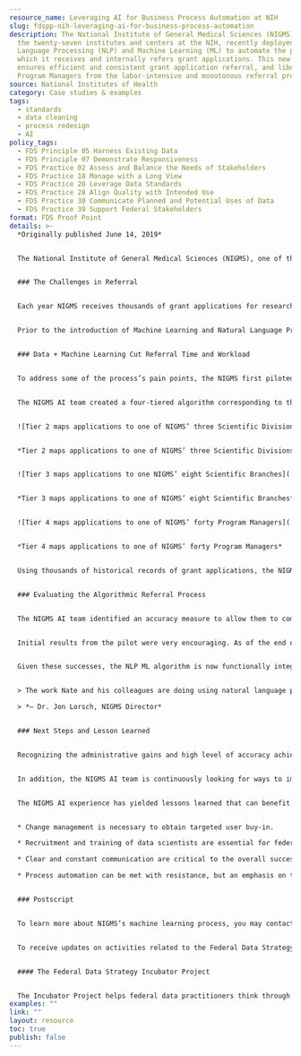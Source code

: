 ```yaml
---
resource_name: Leveraging AI for Business Process Automation at NIH
slug: fdspp-nih-leveraging-ai-for-business-process-automation
description: The National Institute of General Medical Sciences (NIGMS), one of
  the twenty-seven institutes and centers at the NIH, recently deployed Natural
  Language Processing (NLP) and Machine Learning (ML) to automate the process by
  which it receives and internally refers grant applications. This new approach
  ensures efficient and consistent grant application referral, and liberates
  Program Managers from the labor-intensive and monotonous referral process.
source: National Institutes of Health
category: Case studies & examples
tags:
  - standards
  - data cleaning
  - process redesign
  - AI
policy_tags:
  - FDS Principle 05 Harness Existing Data
  - FDS Principle 07 Demonstrate Responsiveness
  - FDS Practice 02 Assess and Balance the Needs of Stakeholders
  - FDS Practice 18 Manage with a Long View
  - FDS Practice 20 Leverage Data Standards
  - FDS Practice 28 Align Quality with Intended Use
  - FDS Practice 30 Communicate Planned and Potential Uses of Data
  - FDS Practice 39 Support Federal Stakeholders
format: FDS Proof Point
details: >-
  *Originally published June 14, 2019*


  The National Institute of General Medical Sciences (NIGMS), one of the twenty-seven institutes and centers at the NIH, recently deployed Natural Language Processing (NLP) and Machine Learning (ML) to automate the process by which it receives and internally refers grant applications. This new approach ensures efficient and consistent grant application referral, and liberates Program Managers from the labor-intensive and monotonous referral process. This allows them to focus more on high-value work.


  ### The Challenges in Referral


  Each year NIGMS receives thousands of grant applications for research programs that seek to advance an understanding of various biological processes and the role that such processes play in disease prevention, diagnosis, and treatment. Following receipt, each application is internally assigned to a Program Manager (PM), who is a subject matter expert (SME) in the area of research being proposed.


  Prior to the introduction of Machine Learning and Natural Language Processing, each of the NIGMS funding opportunity announcements (FOA) had various scientific points of contact (POCs) who were responsible for receiving and referring (i.e., assigning) the applications made to that FOA to the relevant organizational PMs. This referral of research grant applications is a laborious manual process that takes each POC an average of two to three weeks to complete due to competing, and at times overlapping, responsibilities. Moreover, it is critical that each POC doing the assignment has both institutional and scientific knowledge to determine the appropriate PM to manage the application. Gaining such knowledge entails a significant amount of training time to prepare each POC and PM. Even veteran POCs may occasionally need to spend additional time and effort in considering how to refer a given application.


  ### Data + Machine Learning Cut Referral Time and Workload


  To address some of the process’s pain points, the NIGMS first piloted a machine learning approach to the receipt and referral process in October of 2017. Dr. Nathan Moore, a mathematical statistician in the NIGMS Office of Program Planning, Analysis, and Evaluation, paired his expertise in data science with institutional knowledge from a working group of NIGMS staff to create an NLP ML algorithm capable of receiving and assigning an incoming grant application to the appropriate PMs within the NIGMS.


  The NIGMS AI team created a four-tiered algorithm corresponding to the NIGMS’ organizational structure, with each descending level (tier) more granular than the previous one. Tier 1 is the NIH Institute and Center level and determines if an application is relevant to the mission of NIGMS or not. Assuming an application is indeed relevant to the NIGMS mission, it is then referred to one of NIGMS’ three Scientific Divisions. Underlying these Divisions are eight Scientific Branches. Therefore, at the most granular level, each application is assigned to one of NIGMS’ Scientific Branches and specifically to a PM located therein.


  ![Tier 2 maps applications to one of NIGMS’ three Scientific Divisions](../../assets/media/2019-06-14-image001.jpg "Tier 2 maps applications to one of NIGMS’ three Scientific Divisions")


  *Tier 2 maps applications to one of NIGMS’ three Scientific Divisions*


  ![Tier 3 maps applications to one NIGMS’ eight Scientific Branches](../../assets/media/2019-06-14-image002.jpg "Tier 3 maps applications to one of NIGMS’ eight Scientific Branches")


  *Tier 3 maps applications to one of NIGMS’ eight Scientific Branches*


  ![Tier 4 maps applications to one of NIGMS’ forty Program Managers](../../assets/media/2019-06-14-image003.jpg "Tier 4 maps applications to one of NIGMS’ forty Program Managers")


  *Tier 4 maps applications to one of NIGMS’ forty Program Managers*


  Using thousands of historical records of grant applications, the NIGMS AI team trained the NLP ML algorithm. Written in R, an open source programming language frequently used in data science, the algorithm processed the text of each application and determined associations between the application text and referral choices. Over the course of a year, the algorithm was then tested and refined using a series of pilots for applications made to three different funding opportunities: K99 (Pathway to Independence Awards), R35 (Maximizing Investigators’ Research Awards), and R01 (Research Projects) which is NIH’s most popular grant mechanism.


  ### Evaluating the Algorithmic Referral Process


  The NIGMS AI team identified an accuracy measure to allow them to compare the manual or “human-executed” referral process to the accuracy of the algorithm’s output. Each time a referral is made, the receiving PM must either accept the application, indicating that its topic is indeed part of his/her scientific area, or forward the application to a PM having a more-relevant scientific area to the application in question. The record of these actions serves as an outcome variable or benchmark for judging whether a given classification or routing, at each tier, is correct or incorrect.


  Initial results from the pilot were very encouraging. As of the end of April 2019, the categorization algorithm has been used to automatically assign more than 2000 proposals through all 4 Tiers of the process. For the K99 FOA, the Tier 2 algorithm routed 92% of applications to the correct Scientific Division (i.e. only 8 percent of applications were manually forwarded to a different Division). For the R35 FOA, the Tier 3 algorithm routed 80 percent of the applications to the correct Scientific Branch. Finally, and following a good deal of refinement, the Tier 4 algorithm was capable of routing 84 percent of R01 applications to the correct PM, matching the accuracy rate that manual referrals routinely achieve.


  Given these successes, the NLP ML algorithm is now functionally integrated with existing NIGMS grant application web-based systems and is run nightly to process new applications. Thanks to this integration, the average referral time for an application has been cut from 2-3 weeks to less than one day. Automating the initial application referral process also provides more standardized results, ensuring that institutional knowledge of grant referrals is maintained regardless of staffing changes while simultaneously allowing human experts to focus more of their time on high value work.


  > The work Nate and his colleagues are doing using natural language processing and machine learning is amazing. It’s a great example of how taking the initiative to adapt cutting-edge technologies for our business processes can make government operations significantly more efficient and effective.  

  > *— Dr. Jon Lorsch, NIGMS Director*


  ### Next Steps and Lesson Learned


  Recognizing the administrative gains and high level of accuracy achieved from NLP ML algorithms, the NIGMS’ senior management team has decided to expand usage of this novel system to five major FOAs that cover about 80 percent of all NIGMS research applications requiring referral.


  In addition, the NIGMS AI team is continuously looking for ways to improve the algorithm’s assignment prediction accuracy. The team is planning, for instance, to allow the algorithm to determine the three most relevant PMs for each application submitted to the NIGMS rather than just a single PM. Doing so will help PMs more easily re-assign applications that are not appropriate for their scientific areas, if needed.


  The NIGMS AI experience has yielded lessons learned that can benefit other grant making agencies when adopting similar innovations:


  * Change management is necessary to obtain targeted user buy-in.

  * Recruitment and training of data scientists are essential for federal agencies to build capacity in using data as a strategic asset to increase the effectiveness and impact of work.

  * Clear and constant communication are critical to the overall success of any process improvement effort.

  * Process automation can be met with resistance, but an emphasis on the ability of staff to focus their time on higher-level, higher-priority work can often mollify or alleviate these concerns.


  ### Postscript


  To learn more about NIGMS’s machine learning process, you may contact Dr. Anna Calcagno, Deputy Director of OPAE/NIGMS/NIH, at [Anna.Calcagno@nih.gov](mailto:Anna.Calcagno@nih.gov).


  To receive updates on activities related to the Federal Data Strategy, please [sign up for the newsletter](https://public.govdelivery.com/accounts/USGSA/subscribers/new?topic_id=USGSA_756).


  #### The Federal Data Strategy Incubator Project


  The Incubator Project helps federal data practitioners think through how to improve government services, enabling the public to get the most out of federal data. This Proof Point and others will highlight the many successes and challenges data innovators face every day, revealing valuable lessons learned to share with data practitioners throughout government.
examples: ""
link: ""
layout: resource
toc: true
publish: false
---
```

